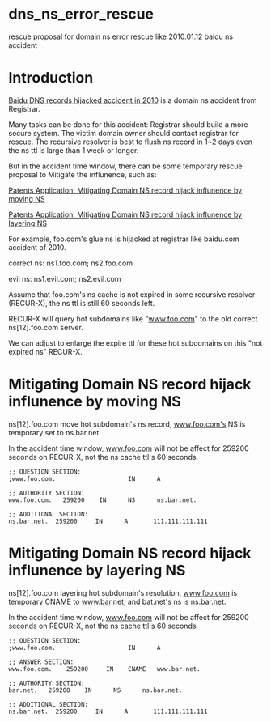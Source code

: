 # dns_ns_error_rescue
rescue proposal for domain ns error rescue like 2010.01.12 baidu ns accident

# Introduction

[Baidu DNS records hijacked accident in 2010](http://www.zdnet.com/article/baidu-dns-records-hijacked-by-iranian-cyber-army/) is a domain ns accident from Registrar.

Many tasks can be done for this accident: Registrar should build a more secure system. The victim domain owner should contact registrar for rescue. The recursive resolver is best to flush ns record in 1~2 days even the ns ttl is large than 1 week or longer.

But in the accident time window, there can be some temporary rescue proposal to Mitigate the influnence, such as:

[Patents Application: Mitigating Domain NS record hijack influnence by moving NS](https://www.google.com/patents/CN106209832A)

[Patents Application: Mitigating Domain NS record hijack influnence by layering NS](https://www.google.com/patents/CN106210165A) 

For example, foo.com's glue ns is hijacked at registrar like baidu.com accident of 2010.

correct ns: ns1.foo.com; ns2.foo.com

evil ns: ns1.evil.com; ns2.evil.com

Assume that foo.com's ns cache is not expired in some recursive resolver (RECUR-X), the ns ttl is still 60 seconds left.

RECUR-X will query hot subdomains like "www.foo.com" to the old correct ns[12].foo.com server. 

We can adjust to enlarge the expire ttl for these hot subdomains on this "not expired ns" RECUR-X.

# Mitigating Domain NS record hijack influnence by moving NS

ns[12].foo.com move hot subdomain's ns record, www.foo.com's NS is temporary set to ns.bar.net.

In the accident time window, www.foo.com will not be affect for 259200 seconds on RECUR-X, not the ns cache ttl's 60 seconds.

    ;; QUESTION SECTION:
    ;www.foo.com.                    IN      A

    ;; AUTHORITY SECTION:
    www.foo.com.   259200    IN      NS      ns.bar.net.

    ;; ADDITIONAL SECTION:
    ns.bar.net.  259200     IN      A       111.111.111.111


# Mitigating Domain NS record hijack influnence by layering NS

ns[12].foo.com layering hot subdomain's resolution, www.foo.com is temporary CNAME to www.bar.net, and bat.net's ns is ns.bar.net.

In the accident time window, www.foo.com will not be affect for 259200 seconds on RECUR-X, not the ns cache ttl's 60 seconds.


    ;; QUESTION SECTION:
    ;www.foo.com.                    IN      A

    ;; ANSWER SECTION:
    www.foo.com.    259200     IN    CNAME   www.bar.net.

    ;; AUTHORITY SECTION:
    bar.net.   259200    IN      NS      ns.bar.net.

    ;; ADDITIONAL SECTION:
    ns.bar.net.  259200     IN      A       111.111.111.111
